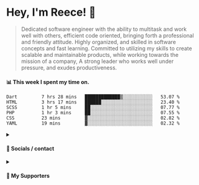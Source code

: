 # Hey, I'm Reece! 👋

> Dedicated software engineer with the ability to multitask and work well with others, efficient code oriented, bringing forth a professional and friendly attitude. Highly organized, and skilled in software concepts and fast learning. Committed to utilizing my skills to create scalable and maintainable products, while working towards the mission of a company, A strong leader who works well under pressure, and exudes productiveness.

#### 📊 This week I spent my time on.
<!--START_SECTION:waka-->

```text
Dart         7 hrs 28 mins   █████████████▒░░░░░░░░░░░   53.07 %
HTML         3 hrs 17 mins   ██████░░░░░░░░░░░░░░░░░░░   23.40 %
SCSS         1 hr 5 mins     ██░░░░░░░░░░░░░░░░░░░░░░░   07.77 %
PHP          1 hr 3 mins     ██░░░░░░░░░░░░░░░░░░░░░░░   07.55 %
CSS          23 mins         ▓░░░░░░░░░░░░░░░░░░░░░░░░   02.82 %
YAML         19 mins         ▓░░░░░░░░░░░░░░░░░░░░░░░░   02.32 %
```

<!--END_SECTION:waka-->

<details> 
	<summary><h4>🔗 Socials / contact</h4></summary>
	<ul>
    		<li> <a href="https://www.linkedin.com/in/notreeceharris/">Linkedin</a> </li>
		<li> <a href="https://twitter.com/N0tReeceHarris">Twitter</a> </li>
		<li> <a href="https://gist.github.com/NotReeceHarris">Gist</a> </li>
		<li> <a href="mailto:reeceharris@email.com">Email</a> </li>
		<li> <a href="https://github.com/sponsors/NotReeceHarris">Sponsor Me</a> </li>
	</ul>
</details>

<details> 
	<summary><h4>💖 My Supporters</h4></summary>
	<ul>
    		<li> <a href="https://github.com/ImKyleJK">/ImKyleJK</a> </li>
	</ul>
</details>

